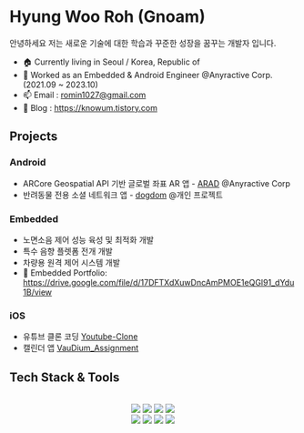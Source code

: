 # Hyung Woo Roh (Gnoam)
안녕하세요 저는 새로운 기술에 대한 학습과 꾸준한 성장을 꿈꾸는 개발자 입니다.
<br>

- 🏠 Currently living in Seoul / Korea, Republic of
- 🔭 Worked as an Embedded & Android Engineer @Anyractive Corp. (2021.09 ~ 2023.10)
- 📫 Email : romin1027@gmail.com
- 📡 Blog : https://knowum.tistory.com

## Projects


### Android
- ARCore Geospatial API 기반 글로벌 좌표 AR 앱 - [ARAD](https://github.com/Gnoam-R/ARAD_Public.git) @Anyractive Corp
- 반려동물 전용 소셜 네트워크 앱 - [dogdom](https://github.com/Gnoam-R/dogdom.git) @개인 프로젝트

### Embedded 
- 노면소음 제어 성능 육성 및 최적화 개발 
- 특수 음향 플렛폼 전개 개발 
- 차량용 원격 제어 시스템 개발
- 💼 Embedded Portfolio: https://drive.google.com/file/d/17DFTXdXuwDncAmPMOE1eQGI91_dYdu1B/view

### iOS
- 유튜브 클론 코딩 [Youtube-Clone](https://github.com/iOS-YouTube-CloneCoding/Youtube_Clone_Gnoam.git)
- 캘린더 앱 [VauDium_Assignment](https://github.com/Gnoam-R/VauDium_Assignment)
  


## Tech Stack & Tools
<br>
<div align=center> 

  <img src="https://img.shields.io/badge/Kotlin-232F3E?style=for-the-badge&logo=kotlin&logoColor=white"> 
  <img src="https://img.shields.io/badge/Android-3DDC84?style=for-the-badge&logo=Android&logoColor=white">
  <img src="https://img.shields.io/badge/C-181717?style=for-the-badge&logo=java&logoColor=white"> 
  <img src="https://img.shields.io/badge/Swift-FCC624?style=for-the-badge&logo=swift&logoColor=black"> 
  <br>
  <img src="https://img.shields.io/badge/Figma-F24E1E?style=for-the-badge&logo=Figma&logoColor=white">   
  <img src="https://img.shields.io/badge/github-181717?style=for-the-badge&logo=github&logoColor=white">
  <img src="https://img.shields.io/badge/notion-F80000?style=for-the-badge&logo=notion&logoColor=white">
  <img src="https://img.shields.io/badge/firebase-FFCA28?style=for-the-badge&logo=firebase&logoColor=black"> 
<!--   <img src="https://img.shields.io/badge/Visual studio-7952B3?style=for-the-badge&logo=visualstudio&logoColor=white"> -->
</div>
<br>
